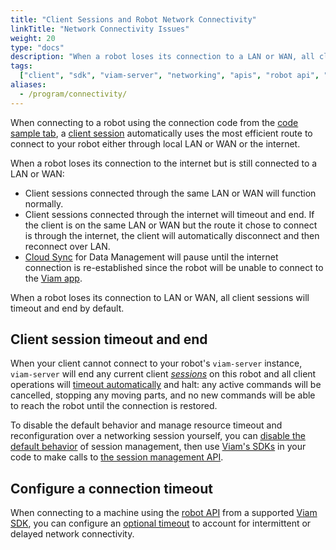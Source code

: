```yaml
---
title: "Client Sessions and Robot Network Connectivity"
linkTitle: "Network Connectivity Issues"
weight: 20
type: "docs"
description: "When a robot loses its connection to a LAN or WAN, all client sessions will timeout and end by default."
tags:
  ["client", "sdk", "viam-server", "networking", "apis", "robot api", "session"]
aliases:
  - /program/connectivity/
---
```


When connecting to a robot using the connection code from the [code sample tab](/platform/build/program/#hello-world-the-code-sample-tab), a [client session](/platform/build/program/apis/sessions/) automatically uses the most efficient route to connect to your robot either through local LAN or WAN or the internet.

When a robot loses its connection to the internet but is still connected to a LAN or WAN:

- Client sessions connected through the same LAN or WAN will function normally.
- Client sessions connected through the internet will timeout and end.
  If the client is on the same LAN or WAN but the route it chose to connect is through the internet, the client will automatically disconnect and then reconnect over LAN.
- [Cloud Sync](/platform/build/configure/services/data/#cloud-sync) for Data Management will pause until the internet connection is re-established since the robot will be unable to connect to the [Viam app](https://app.viam.com).

When a robot loses its connection to LAN or WAN, all client sessions will timeout and end by default.

## Client session timeout and end

When your client cannot connect to your robot's `viam-server` instance, `viam-server` will end any current client [_sessions_](/platform/build/program/apis/sessions/) on this robot and all client operations will [timeout automatically](/platform/build/program/apis/sessions/#heartbeats) and halt: any active commands will be cancelled, stopping any moving parts, and no new commands will be able to reach the robot until the connection is restored.

To disable the default behavior and manage resource timeout and reconfiguration over a networking session yourself, you can [disable the default behavior](/platform/build/program/apis/sessions/#disable-default-session-management) of session management, then use [Viam's SDKs](/platform/build/program/) in your code to make calls to [the session management API](https://pkg.go.dev/go.viam.com/rdk/session#hdr-API).

## Configure a connection timeout

When connecting to a machine using the [robot API](/platform/build/program/apis/robot/) from a supported [Viam SDK](/platform/build/program/apis/), you can configure an [optional timeout](/platform/build/program/apis/robot/#configure-a-timeout) to account for intermittent or delayed network connectivity.
